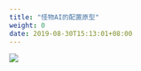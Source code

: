 ```yaml
---
title: "怪物AI的配置原型"
weight: 0
date: 2019-08-30T15:13:01+08:00
---
```


![](/images/screenshot_1527432512606.png)
